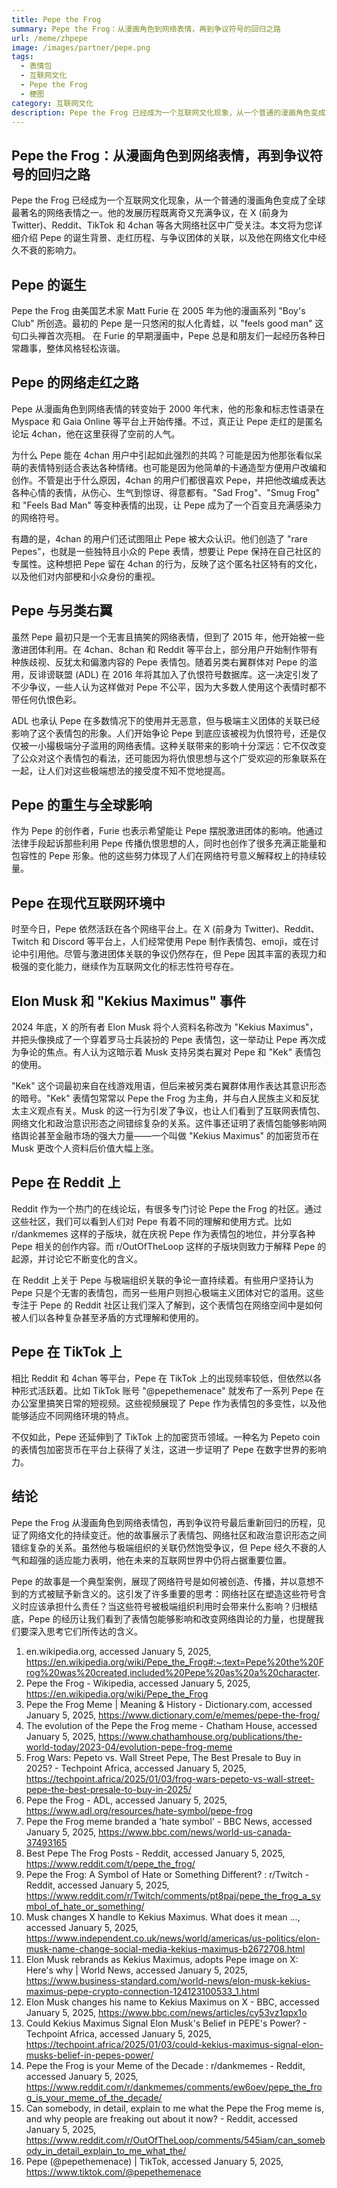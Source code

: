 ```yaml
---
title: Pepe the Frog
summary: Pepe the Frog：从漫画角色到网络表情，再到争议符号的回归之路
url: /meme/zhpepe
image: /images/partner/pepe.png
tags:
  - 表情包
  - 互联网文化
  - Pepe the Frog
  - 梗图
category: 互联网文化
description: Pepe the Frog 已经成为一个互联网文化现象，从一个普通的漫画角色变成了全球最著名的网络表情之一。他的发展历程既离奇又充满争议，在 X (前身为 Twitter)、Reddit、TikTok 和 4chan 等各大网络社区中广受关注。本文将为您详细介绍 Pepe 的诞生背景、走红历程、与争议团体的关联，以及他在网络文化中经久不衰的影响力。
---
```


## Pepe the Frog：从漫画角色到网络表情，再到争议符号的回归之路

Pepe the Frog 已经成为一个互联网文化现象，从一个普通的漫画角色变成了全球最著名的网络表情之一。他的发展历程既离奇又充满争议，在 X (前身为 Twitter)、Reddit、TikTok 和 4chan 等各大网络社区中广受关注。本文将为您详细介绍 Pepe 的诞生背景、走红历程、与争议团体的关联，以及他在网络文化中经久不衰的影响力。

## Pepe 的诞生

Pepe the Frog 由美国艺术家 Matt Furie 在 2005 年为他的漫画系列 "Boy's Club" 所创造。最初的 Pepe 是一只悠闲的拟人化青蛙，以 "feels good man" 这句口头禅首次亮相。 在 Furie 的早期漫画中，Pepe 总是和朋友们一起经历各种日常趣事，整体风格轻松诙谐。

## Pepe 的网络走红之路

Pepe 从漫画角色到网络表情的转变始于 2000 年代末，他的形象和标志性语录在 Myspace 和 Gaia Online 等平台上开始传播。不过，真正让 Pepe 走红的是匿名论坛 4chan，他在这里获得了空前的人气。

为什么 Pepe 能在 4chan 用户中引起如此强烈的共鸣？可能是因为他那张看似呆萌的表情特别适合表达各种情绪。也可能是因为他简单的卡通造型方便用户改编和创作。不管是出于什么原因，4chan 的用户们都很喜欢 Pepe，并把他改编成表达各种心情的表情，从伤心、生气到惊讶、得意都有。"Sad Frog"、"Smug Frog" 和 "Feels Bad Man" 等变种表情的出现，让 Pepe 成为了一个百变且充满感染力的网络符号。

有趣的是，4chan 的用户们还试图阻止 Pepe 被大众认识。他们创造了 "rare Pepes"，也就是一些独特且小众的 Pepe 表情，想要让 Pepe 保持在自己社区的专属性。这种想把 Pepe 留在 4chan 的行为，反映了这个匿名社区特有的文化，以及他们对内部梗和小众身份的重视。

## Pepe 与另类右翼

虽然 Pepe 最初只是一个无害且搞笑的网络表情，但到了 2015 年，他开始被一些激进团体利用。在 4chan、8chan 和 Reddit 等平台上，部分用户开始制作带有种族歧视、反犹太和偏激内容的 Pepe 表情包。随着另类右翼群体对 Pepe 的滥用，反诽谤联盟 (ADL) 在 2016 年将其加入了仇恨符号数据库。这一决定引发了不少争议，一些人认为这样做对 Pepe 不公平，因为大多数人使用这个表情时都不带任何仇恨色彩。

ADL 也承认 Pepe 在多数情况下的使用并无恶意，但与极端主义团体的关联已经影响了这个表情包的形象。人们开始争论 Pepe 到底应该被视为仇恨符号，还是仅仅被一小撮极端分子滥用的网络表情。这种关联带来的影响十分深远：它不仅改变了公众对这个表情包的看法，还可能因为将仇恨思想与这个广受欢迎的形象联系在一起，让人们对这些极端想法的接受度不知不觉地提高。

## Pepe 的重生与全球影响

作为 Pepe 的创作者，Furie 也表示希望能让 Pepe 摆脱激进团体的影响。他通过法律手段起诉那些利用 Pepe 传播仇恨思想的人，同时也创作了很多充满正能量和包容性的 Pepe 形象。他的这些努力体现了人们在网络符号意义解释权上的持续较量。

## Pepe 在现代互联网环境中

时至今日，Pepe 依然活跃在各个网络平台上。在 X (前身为 Twitter)、Reddit、Twitch 和 Discord 等平台上，人们经常使用 Pepe 制作表情包、emoji，或在讨论中引用他。尽管与激进团体关联的争议仍然存在，但 Pepe 因其丰富的表现力和极强的变化能力，继续作为互联网文化的标志性符号存在。

## Elon Musk 和 "Kekius Maximus" 事件

2024 年底，X 的所有者 Elon Musk 将个人资料名称改为 "Kekius Maximus"，并把头像换成了一个穿着罗马士兵装扮的 Pepe 表情包，这一举动让 Pepe 再次成为争论的焦点。有人认为这暗示着 Musk 支持另类右翼对 Pepe 和 "Kek" 表情包的使用。

"Kek" 这个词最初来自在线游戏用语，但后来被另类右翼群体用作表达其意识形态的暗号。"Kek" 表情包常常以 Pepe the Frog 为主角，并与白人民族主义和反犹太主义观点有关。Musk 的这一行为引发了争议，也让人们看到了互联网表情包、网络文化和政治意识形态之间错综复杂的关系。这件事还证明了表情包能够影响网络舆论甚至金融市场的强大力量——一个叫做 "Kekius Maximus" 的加密货币在 Musk 更改个人资料后价值大幅上涨。

## Pepe 在 Reddit 上

Reddit 作为一个热门的在线论坛，有很多专门讨论 Pepe the Frog 的社区。通过这些社区，我们可以看到人们对 Pepe 有着不同的理解和使用方式。比如 r/dankmemes 这样的子版块，就在庆祝 Pepe 作为表情包的地位，并分享各种 Pepe 相关的创作内容。而 r/OutOfTheLoop 这样的子版块则致力于解释 Pepe 的起源，并讨论它不断变化的含义。

在 Reddit 上关于 Pepe 与极端组织关联的争论一直持续着。有些用户坚持认为 Pepe 只是个无害的表情包，而另一些用户则担心极端主义团体对它的滥用。这些专注于 Pepe 的 Reddit 社区让我们深入了解到，这个表情包在网络空间中是如何被人们以各种复杂甚至矛盾的方式理解和使用的。

## Pepe 在 TikTok 上

相比 Reddit 和 4chan 等平台，Pepe 在 TikTok 上的出现频率较低，但依然以各种形式活跃着。比如 TikTok 账号 "@pepethemenace" 就发布了一系列 Pepe 在办公室里搞笑日常的短视频。这些视频展现了 Pepe 作为表情包的多变性，以及他能够适应不同网络环境的特点。

不仅如此，Pepe 还延伸到了 TikTok 上的加密货币领域。一种名为 Pepeto coin 的表情包加密货币在平台上获得了关注，这进一步证明了 Pepe 在数字世界的影响力。

## 结论

Pepe the Frog 从漫画角色到网络表情包，再到争议符号最后重新回归的历程，见证了网络文化的持续变迁。他的故事展示了表情包、网络社区和政治意识形态之间错综复杂的关系。虽然他与极端组织的关联仍然饱受争议，但 Pepe 经久不衰的人气和超强的适应能力表明，他在未来的互联网世界中仍将占据重要位置。

Pepe 的故事是一个典型案例，展现了网络符号是如何被创造、传播，并以意想不到的方式被赋予新含义的。这引发了许多重要的思考：网络社区在塑造这些符号含义时应该承担什么责任？当这些符号被极端组织利用时会带来什么影响？归根结底，Pepe 的经历让我们看到了表情包能够影响和改变网络舆论的力量，也提醒我们要深入思考它们所传达的含义。

1. en.wikipedia.org, accessed January 5, 2025, https://en.wikipedia.org/wiki/Pepe_the_Frog#:~:text=Pepe%20the%20Frog%20was%20created,included%20Pepe%20as%20a%20character.
2. Pepe the Frog - Wikipedia, accessed January 5, 2025, https://en.wikipedia.org/wiki/Pepe_the_Frog
3. Pepe the Frog Meme | Meaning & History - Dictionary.com, accessed January 5, 2025, https://www.dictionary.com/e/memes/pepe-the-frog/
4. The evolution of the Pepe the Frog meme - Chatham House, accessed January 5, 2025, https://www.chathamhouse.org/publications/the-world-today/2023-04/evolution-pepe-frog-meme
5. Frog Wars: Pepeto vs. Wall Street Pepe, The Best Presale to Buy in 2025? - Techpoint Africa, accessed January 5, 2025, https://techpoint.africa/2025/01/03/frog-wars-pepeto-vs-wall-street-pepe-the-best-presale-to-buy-in-2025/
6. Pepe the Frog - ADL, accessed January 5, 2025, https://www.adl.org/resources/hate-symbol/pepe-frog
7. Pepe the Frog meme branded a 'hate symbol' - BBC News, accessed January 5, 2025, https://www.bbc.com/news/world-us-canada-37493165
8. Best Pepe The Frog Posts - Reddit, accessed January 5, 2025, https://www.reddit.com/t/pepe_the_frog/
9. Pepe the Frog: A Symbol of Hate or Something Different? : r/Twitch - Reddit, accessed January 5, 2025, https://www.reddit.com/r/Twitch/comments/pt8paj/pepe_the_frog_a_symbol_of_hate_or_something/
10. Musk changes X handle to Kekius Maximus. What does it mean ..., accessed January 5, 2025, https://www.independent.co.uk/news/world/americas/us-politics/elon-musk-name-change-social-media-kekius-maximus-b2672708.html
11. Elon Musk rebrands as Kekius Maximus, adopts Pepe image on X: Here's why | World News, accessed January 5, 2025, https://www.business-standard.com/world-news/elon-musk-kekius-maximus-pepe-crypto-connection-124123100533_1.html
12. Elon Musk changes his name to Kekius Maximus on X - BBC, accessed January 5, 2025, https://www.bbc.com/news/articles/cy53vz1qpx1o
13. Could Kekius Maximus Signal Elon Musk's Belief in PEPE's Power? - Techpoint Africa, accessed January 5, 2025, https://techpoint.africa/2025/01/03/could-kekius-maximus-signal-elon-musks-belief-in-pepes-power/
14. Pepe the Frog is your Meme of the Decade : r/dankmemes - Reddit, accessed January 5, 2025, https://www.reddit.com/r/dankmemes/comments/ew6oev/pepe_the_frog_is_your_meme_of_the_decade/
15. Can somebody, in detail, explain to me what the Pepe the Frog meme is, and why people are freaking out about it now? - Reddit, accessed January 5, 2025, https://www.reddit.com/r/OutOfTheLoop/comments/545iam/can_somebody_in_detail_explain_to_me_what_the/
16. Pepe (@pepethemenace) | TikTok, accessed January 5, 2025, https://www.tiktok.com/@pepethemenace

